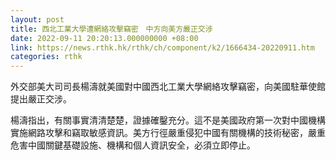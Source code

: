 ```yaml
---
layout: post
title: 西北工業大學遭網絡攻擊竊密　中方向美方嚴正交涉
date: 2022-09-11 20:20:13.000000000 +08:00
link: https://news.rthk.hk/rthk/ch/component/k2/1666434-20220911.htm
categories: rthk
---
```


外交部美大司司長楊濤就美國對中國西北工業大學網絡攻擊竊密，向美國駐華使館提出嚴正交涉。

楊濤指出，有關事實清清楚楚，證據確鑿充分。這不是美國政府第一次對中國機構實施網路攻擊和竊取敏感資訊。美方行徑嚴重侵犯中國有關機構的技術秘密，嚴重危害中國關鍵基礎設施、機構和個人資訊安全，必須立即停止。
